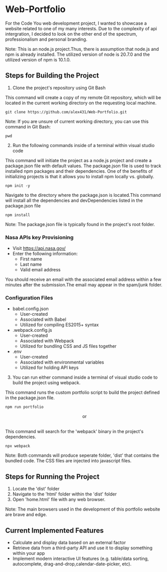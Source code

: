 # Web-Portfolio

For the Code You web development project, I wanted to showcase a website related to one of my many interests. Due to the complexity of api intergration, I decided to look on the other end of the spectrum, professionalism and personal branding.  

Note: This is an node.js project.Thus, there is assumption that node.js and npm is already installed. The utilized version of node is 20.7.0 and the utilized version of npm is 10.1.0.

## Steps for Building the Project

1. Clone the project's repository using Git Bash

This command will create a copy of my remote Git repository, which will be located in the current working directory on the requesting local machine.

```
git clone https://github.com/alex431/Web-Portfolio.git
```

Note: If you are unsure of current working directory, you can use this command in Git Bash:

```
pwd
```

2. Run the following commands inside of a terminal within visual studio code

This command will initiate the project as a node.js project and create a package.json file with default values. The package.json file is used to track installed npm packages and their dependencies. One of the benefits of initializing projects is that it allows you to install npm locally vs. globally. 

```
npm init -y
```

Navigate to the directory where the package.json is located.This command will install all the dependencies and devDependencies listed in the package.json file

```
npm install
```
Note: The package.json file is typically found in the project's root folder. 

<!-- This command will install the package in question and all of its dependencies locally within the project's node_modules directory. -->

<!-- ```
npm install [package]
``` -->

<!-- <u>Required Packages</u>
* babel-loader
* @babel/core
* @babel/preset-env
* webpack
* webpack-cli
* html-webpack-plugin
* style-loader
* css-loader
* os-browserify
* path-browserify
* stream-browserify
* crypto-browserify
* buffer
* dotenv 
* donenv-webpack
* @fullcalendar/core
* @fullcalendar/interaction
* @fullcalendar/daygrid -->

### Nasa APIs key Provisioning
* Visit https://api.nasa.gov/ 
* Enter the following information:
    * First name
    * Last name
    * Valid email address

You should receive an email with the associated email address within a few minutes after the submission.The email may appear in the spam/junk folder.

### Configuration Files
* babel.config.json
    * User-created
    * Associated with Babel
    * Utilized for compiling ES2015+ syntax
* .webpack.config.js
    * User-created
    * Associated with Webpack
    * Utilized for bundling CSS and JS files together
* .env
    * User-created
    * Associated with environmental variables
    * Utilized for holding API keys     

3. You can run either command inside a terminal of visual studio code to build the project using webpack.

This command runs the custom portfolio script to build the project defined in the package.json file.  

```
npm run portfolio
```


<div align="center">or</div>
<br>

This command will search for the 'webpack' binary in the project's dependencies.

```
npx webpack
```

Note: Both commands will produce seperate folder, 'dist' that contains the bundled code. The CSS files are injected into javascript files. 

## Steps for Running the Project
1. Locate the 'dist' folder
2. Navigate to the 'html' folder within the 'dist' folder
3. Open 'home.html' file with any web browser.

Note: The main browsers used in the development of this portfolio website are brave and edge.

## Current Implemented Features
*  Calculate and display data based on an external factor
*  Retrieve data from a third-party API and use it to display something within your app
*  Implement modern interactive UI features (e.g. table/data sorting, autocomplete, drag-and-drop,calendar-date-picker, etc).
